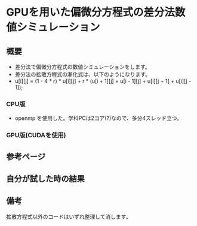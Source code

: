 # GPUを用いた偏微分方程式の差分法数値シミュレーション

## 概要

- 差分法で偏微分方程式の数値シミュレーションをします。
- 差分法の拡散方程式の漸化式は、以下のようになります。
- u\[i\]\[j\] = (1 - 4 * r) * u\[i\]\[j\] + r * (u\[i + 1\]\[j\] + u\[i - 1\]\[j\] + u\[i\]\[j + 1\] + u\[i\]\[j - 1\]);


### CPU版

- openmp を使用した。学科PCは2コア(?)なので、多分4スレッド立つ。

### GPU版(CUDAを使用)

## 参考ページ

## 自分が試した時の結果

## 備考
拡散方程式以外のコードはいずれ整理して消します。
